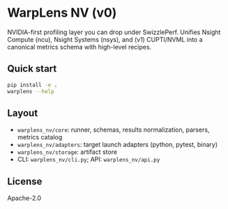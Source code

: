 # WarpLens NV (v0)

NVIDIA-first profiling layer you can drop under SwizzlePerf. Unifies Nsight Compute (ncu), Nsight Systems (nsys), and (v1) CUPTI/NVML into a canonical metrics schema with high-level recipes.

## Quick start

```bash
pip install -e .
warplens --help
```

## Layout

- `warplens_nv/core`: runner, schemas, results normalization, parsers, metrics catalog
- `warplens_nv/adapters`: target launch adapters (python, pytest, binary)
- `warplens_nv/storage`: artifact store
- CLI: `warplens_nv/cli.py`; API: `warplens_nv/api.py`

## License
Apache-2.0
